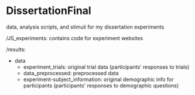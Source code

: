 # DissertationFinal
data, analysis scripts, and stimuli for my dissertation experiments


/JS_experiments: contains code for experiment websites

/results: 
* data
  * experiment_trials: original trial data (participants' responses to trials)
  * data_preprocessed: preprocessed data
  * experiment-subject_information: original demographic info for participants (participants' responses to demographic questions)
